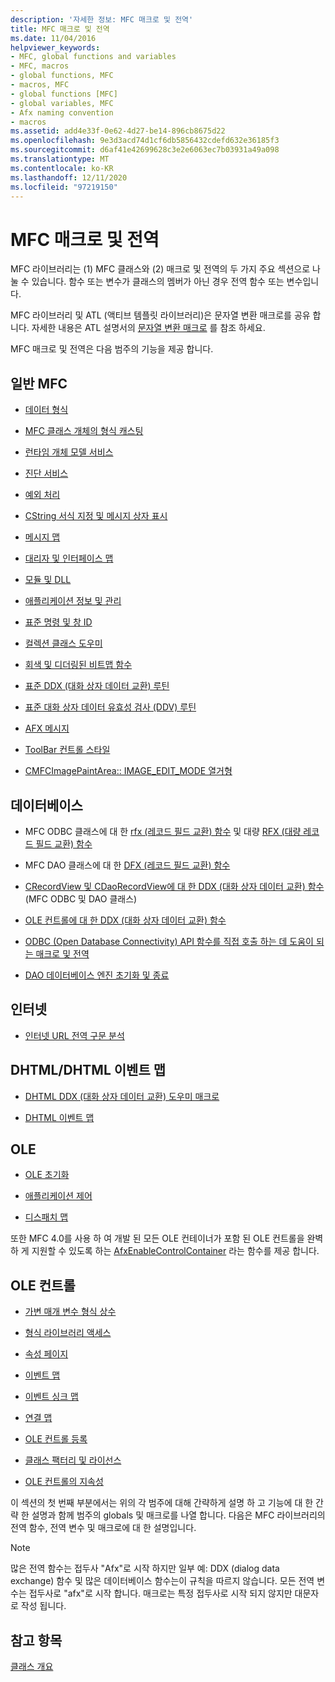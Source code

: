 ```yaml
---
description: '자세한 정보: MFC 매크로 및 전역'
title: MFC 매크로 및 전역
ms.date: 11/04/2016
helpviewer_keywords:
- MFC, global functions and variables
- MFC, macros
- global functions, MFC
- macros, MFC
- global functions [MFC]
- global variables, MFC
- Afx naming convention
- macros
ms.assetid: add4e33f-0e62-4d27-be14-896cb8675d22
ms.openlocfilehash: 9e3d3acd74d1cf6db5856432cdefd632e36185f3
ms.sourcegitcommit: d6af41e42699628c3e2e6063ec7b03931a49a098
ms.translationtype: MT
ms.contentlocale: ko-KR
ms.lasthandoff: 12/11/2020
ms.locfileid: "97219150"
---
```

# <a name="mfc-macros-and-globals"></a>MFC 매크로 및 전역

MFC 라이브러리는 (1) MFC 클래스와 (2) 매크로 및 전역의 두 가지 주요 섹션으로 나눌 수 있습니다. 함수 또는 변수가 클래스의 멤버가 아닌 경우 전역 함수 또는 변수입니다.

MFC 라이브러리 및 ATL (액티브 템플릿 라이브러리)은 문자열 변환 매크로를 공유 합니다. 자세한 내용은 ATL 설명서의 [문자열 변환 매크로](../../atl/reference/string-conversion-macros.md) 를 참조 하세요.

MFC 매크로 및 전역은 다음 범주의 기능을 제공 합니다.

## <a name="general-mfc"></a>일반 MFC

- [데이터 형식](data-types-mfc.md)

- [MFC 클래스 개체의 형식 캐스팅](type-casting-of-mfc-class-objects.md)

- [런타임 개체 모델 서비스](run-time-object-model-services.md)

- [진단 서비스](diagnostic-services.md)

- [예외 처리](exception-processing.md)

- [CString 서식 지정 및 메시지 상자 표시](cstring-formatting-and-message-box-display.md)

- [메시지 맵](message-map-macros-mfc.md)

- [대리자 및 인터페이스 맵](delegate-and-interface-maps.md)

- [모듈 및 DLL](extension-dll-macros.md)

- [애플리케이션 정보 및 관리](application-information-and-management.md)

- [표준 명령 및 창 ID](standard-command-and-window-ids.md)

- [컬렉션 클래스 도우미](collection-class-helpers.md)

- [회색 및 디더링된 비트맵 함수](gray-and-dithered-bitmap-functions.md)

- [표준 DDX (대화 상자 데이터 교환) 루틴](standard-dialog-data-exchange-routines.md)

- [표준 대화 상자 데이터 유효성 검사 (DDV) 루틴](standard-dialog-data-validation-routines.md)

- [AFX 메시지](afx-messages.md)

- [ToolBar 컨트롤 스타일](toolbar-control-styles.md)

- [CMFCImagePaintArea:: IMAGE_EDIT_MODE 열거형](cmfcimagepaintarea-image-edit-mode-enumeration.md)

## <a name="database"></a>데이터베이스

- MFC ODBC 클래스에 대 한 [rfx (레코드 필드 교환) 함수](record-field-exchange-functions.md) 및 대량 [RFX (대량 레코드 필드 교환) 함수](record-field-exchange-functions.md)

- MFC DAO 클래스에 대 한 [DFX (레코드 필드 교환) 함수](record-field-exchange-functions.md)

- [CRecordView 및 CDaoRecordView에 대 한 DDX (대화 상자 데이터 교환) 함수](dialog-data-exchange-functions-for-crecordview-and-cdaorecordview.md) (MFC ODBC 및 DAO 클래스)

- [OLE 컨트롤에 대 한 DDX (대화 상자 데이터 교환) 함수](dialog-data-exchange-functions-for-ole-controls.md)

- [ODBC (Open Database Connectivity) API 함수를 직접 호출 하는 데 도움이 되는 매크로 및 전역](database-macros-and-globals.md)

- [DAO 데이터베이스 엔진 초기화 및 종료](dao-database-engine-initialization-and-termination.md)

## <a name="internet"></a>인터넷

- [인터넷 URL 전역 구문 분석](internet-url-parsing-globals.md)

## <a name="dhtml--dhtml-event-maps"></a>DHTML/DHTML 이벤트 맵

- [DHTML DDX (대화 상자 데이터 교환) 도우미 매크로](ddx-dhtml-helper-macros.md)

- [DHTML 이벤트 맵](dhtml-event-maps.md)

## <a name="ole"></a>OLE

- [OLE 초기화](ole-initialization.md)

- [애플리케이션 제어](application-control.md)

- [디스패치 맵](dispatch-maps.md)

또한 MFC 4.0를 사용 하 여 개발 된 모든 OLE 컨테이너가 포함 된 OLE 컨트롤을 완벽 하 게 지원할 수 있도록 하는 [AfxEnableControlContainer](ole-initialization.md#afxenablecontrolcontainer) 라는 함수를 제공 합니다.

## <a name="ole-controls"></a>OLE 컨트롤

- [가변 매개 변수 형식 상수](variant-parameter-type-constants.md)

- [형식 라이브러리 액세스](type-library-access.md)

- [속성 페이지](property-pages-mfc.md)

- [이벤트 맵](event-maps.md)

- [이벤트 싱크 맵](event-sink-maps.md)

- [연결 맵](connection-maps.md)

- [OLE 컨트롤 등록](registering-ole-controls.md)

- [클래스 팩터리 및 라이선스](class-factories-and-licensing.md)

- [OLE 컨트롤의 지속성](persistence-of-ole-controls.md)

이 섹션의 첫 번째 부분에서는 위의 각 범주에 대해 간략하게 설명 하 고 기능에 대 한 간략 한 설명과 함께 범주의 globals 및 매크로를 나열 합니다. 다음은 MFC 라이브러리의 전역 함수, 전역 변수 및 매크로에 대 한 설명입니다.

> [!NOTE]
> 많은 전역 함수는 접두사 "Afx"로 시작 하지만 일부 예: DDX (dialog data exchange) 함수 및 많은 데이터베이스 함수는이 규칙을 따르지 않습니다. 모든 전역 변수는 접두사로 "afx"로 시작 합니다. 매크로는 특정 접두사로 시작 되지 않지만 대문자로 작성 됩니다.

## <a name="see-also"></a>참고 항목

[클래스 개요](../../mfc/class-library-overview.md)
